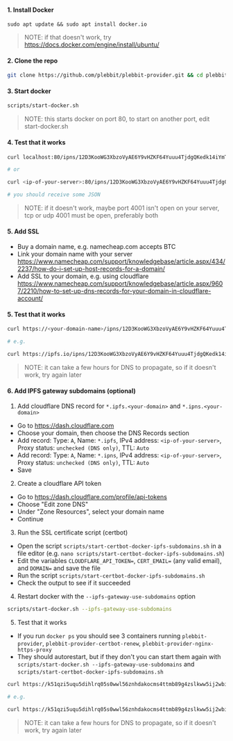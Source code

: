 #### 1. Install Docker

```
sudo apt update && sudo apt install docker.io
```

> NOTE: if that doesn't work, try https://docs.docker.com/engine/install/ubuntu/


#### 2. Clone the repo

```sh
git clone https://github.com/plebbit/plebbit-provider.git && cd plebbit-provider
```

#### 3. Start docker

```sh
scripts/start-docker.sh
```

> NOTE: this starts docker on port 80, to start on another port, edit start-docker.sh

#### 4. Test that it works

```sh
curl localhost:80/ipns/12D3KooWG3XbzoVyAE6Y9vHZKF64Yuuu4TjdgQKedk14iYmTEPWu

# or

curl <ip-of-your-server>:80/ipns/12D3KooWG3XbzoVyAE6Y9vHZKF64Yuuu4TjdgQKedk14iYmTEPWu

# you should receive some JSON
```

> NOTE: if it doesn't work, maybe port 4001 isn't open on your server, tcp or udp 4001 must be open, preferably both

#### 5. Add SSL

- Buy a domain name, e.g. namecheap.com accepts BTC
- Link your domain name with your server https://www.namecheap.com/support/knowledgebase/article.aspx/434/2237/how-do-i-set-up-host-records-for-a-domain/
- Add SSL to your domain, e.g. using cloudflare https://www.namecheap.com/support/knowledgebase/article.aspx/9607/2210/how-to-set-up-dns-records-for-your-domain-in-cloudflare-account/

#### 5. Test that it works

```sh
curl https://<your-domain-name>/ipns/12D3KooWG3XbzoVyAE6Y9vHZKF64Yuuu4TjdgQKedk14iYmTEPWu

# e.g.

curl https://ipfs.io/ipns/12D3KooWG3XbzoVyAE6Y9vHZKF64Yuuu4TjdgQKedk14iYmTEPWu
```

> NOTE: it can take a few hours for DNS to propagate, so if it doesn't work, try again later

#### 6. Add IPFS gateway subdomains (optional)

1. Add cloudflare DNS record for `*.ipfs.<your-domain>` and `*.ipns.<your-domain>`
  - Go to https://dash.cloudflare.com
  - Choose your domain, then choose the DNS Records section
  - Add record: Type: `A`, Name: `*.ipfs`, IPv4 address: `<ip-of-your-server>`, Proxy status: `unchecked (DNS only)`, TTL: `Auto`
  - Add record: Type: `A`, Name: `*.ipns`, IPv4 address: `<ip-of-your-server>`, Proxy status: `unchecked (DNS only)`, TTL: `Auto`
  - Save

2. Create a cloudflare API token
  - Go to https://dash.cloudflare.com/profile/api-tokens
  - Choose "Edit zone DNS"
  - Under "Zone Resources", select your domain name
  - Continue

3. Run the SSL certificate script (certbot)
  - Open the script `scripts/start-certbot-docker-ipfs-subdomains.sh` in a file editor (e.g. `nano scripts/start-certbot-docker-ipfs-subdomains.sh`)
  - Edit the variables `CLOUDFLARE_API_TOKEN=`, `CERT_EMAIL=` (any valid email), and `DOMAIN=` and save the file
  - Run the script `scripts/start-certbot-docker-ipfs-subdomains.sh`
  - Check the output to see if it succeeded

4. Restart docker with the `--ipfs-gateway-use-subdomains` option

```sh
scripts/start-docker.sh --ipfs-gateway-use-subdomains
```

5. Test that it works
  - If you run `docker ps` you should see 3 containers running `plebbit-provider`, `plebbit-provider-certbot-renew`, `plebbit-provider-nginx-https-proxy`
  - They should autorestart, but if they don't you can start them again with `scripts/start-docker.sh --ipfs-gateway-use-subdomains` and `scripts/start-certbot-docker-ipfs-subdomains.sh`

```sh
curl https://k51qzi5uqu5dihlrq05s0wwl56znhdakocms4ttmb89g4zslkww5ij2wbievra.ipns.<your-domain-name>

# e.g.

curl https://k51qzi5uqu5dihlrq05s0wwl56znhdakocms4ttmb89g4zslkww5ij2wbievra.ipns.ipfsgateway.xyz
```

> NOTE: it can take a few hours for DNS to propagate, so if it doesn't work, try again later
